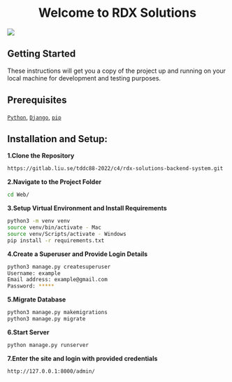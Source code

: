 <div align='center'>
<h1>Welcome to RDX Solutions</h1>
</div>

![](rdx.gif)



## Getting Started

These instructions will get you a copy of the project up and running on your local machine for development and testing purposes.

<h2>Prerequisites</h2>

[`Python`](https://www.python.org/downloads/), [`Django`](https://www.djangoproject.com/download/), [`pip`](https://pypi.org/project/pip/)


## Installation and Setup:
**1.Clone the Repository**
```sh
https://gitlab.liu.se/tddc88-2022/c4/rdx-solutions-backend-system.git
```
**2.Navigate to the Project Folder**
```sh
cd Web/

```
**3.Setup Virtual Environment and Install Requirements**
```sh
python3 -m venv venv
source venv/bin/activate - Mac 
source venv/Scripts/activate - Windows 
pip install -r requirements.txt

```
**4.Create a Superuser and Provide Login Details**
```sh
python3 manage.py createsuperuser
Username: example
Email address: example@gmail.com
Password: *****
```
**5.Migrate Database**
```sh
python3 manage.py makemigrations
python3 manage.py migrate
```
**6.Start Server**
```sh
python manage.py runserver
```
**7.Enter the site and login with provided credentials**
```sh
http://127.0.0.1:8000/admin/
```


